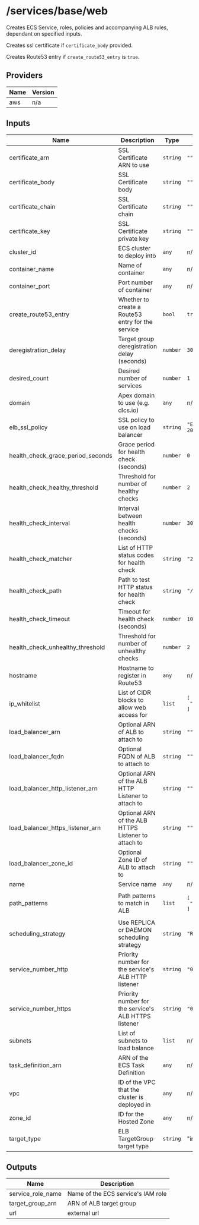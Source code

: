 # /services/base/web

Creates ECS Service, roles, policies and accompanying ALB rules, dependant on specified inputs.

Creates ssl certificate if `certificate_body` provided.

Creates Route53 entry if `create_route53_entry` is `true`.

## Providers

| Name | Version |
|------|---------|
| aws  | n/a     |

## Inputs

| Name                                  | Description                                          | Type     | Default                            | Required |
|---------------------------------------|------------------------------------------------------|----------|------------------------------------|:--------:|
| certificate\_arn                      | SSL Certificate ARN to use                           | `string` | `""`                               |    no    |
| certificate\_body                     | SSL Certificate body                                 | `string` | `""`                               |    no    |
| certificate\_chain                    | SSL Certificate chain                                | `string` | `""`                               |    no    |
| certificate\_key                      | SSL Certificate private key                          | `string` | `""`                               |    no    |
| cluster\_id                           | ECS cluster to deploy into                           | `any`    | n/a                                |   yes    |
| container\_name                       | Name of container                                    | `any`    | n/a                                |   yes    |
| container\_port                       | Port number of container                             | `any`    | n/a                                |   yes    |
| create\_route53\_entry                | Whether to create a Route53 entry for the service    | `bool`   | `true`                             |    no    |
| deregistration\_delay                 | Target group deregistration delay (seconds)          | `number` | `30`                               |    no    |
| desired\_count                        | Desired number of services                           | `number` | `1`                                |    no    |
| domain                                | Apex domain to use (e.g. dlcs.io)                    | `any`    | n/a                                |   yes    |
| elb\_ssl\_policy                      | SSL policy to use on load balancer                   | `string` | `"ELBSecurityPolicy-2016-08"`      |    no    |
| health\_check\_grace\_period\_seconds | Grace period for health check (seconds)              | `number` | `0`                                |    no    |
| health\_check\_healthy\_threshold     | Threshold for number of healthy checks               | `number` | `2`                                |    no    |
| health\_check\_interval               | Interval between health checks (seconds)             | `number` | `30`                               |    no    |
| health\_check\_matcher                | List of HTTP status codes for health check           | `string` | `"200,404"`                        |    no    |
| health\_check\_path                   | Path to test HTTP status for health check            | `string` | `"/"`                              |    no    |
| health\_check\_timeout                | Timeout for health check (seconds)                   | `number` | `10`                               |    no    |
| health\_check\_unhealthy\_threshold   | Threshold for number of unhealthy checks             | `number` | `2`                                |    no    |
| hostname                              | Hostname to register in Route53                      | `any`    | n/a                                |   yes    |
| ip\_whitelist                         | List of CIDR blocks to allow web access for          | `list`   | <pre>[<br>  "0.0.0.0/0"<br>]</pre> |    no    |
| load\_balancer\_arn                   | Optional ARN of ALB to attach to                     | `string` | `""`                               |    no    |
| load\_balancer\_fqdn                  | Optional FQDN of ALB to attach to                    | `string` | `""`                               |    no    |
| load\_balancer\_http\_listener\_arn   | Optional ARN of the ALB HTTP Listener to attach to   | `string` | `""`                               |    no    |
| load\_balancer\_https\_listener\_arn  | Optional ARN of the ALB HTTPS Listener to attach to  | `string` | `""`                               |    no    |
| load\_balancer\_zone\_id              | Optional Zone ID of ALB to attach to                 | `string` | `""`                               |    no    |
| name                                  | Service name                                         | `any`    | n/a                                |   yes    |
| path\_patterns                        | Path patterns to match in ALB                        | `list`   | <pre>[<br>  "/*"<br>]</pre>        |    no    |
| scheduling\_strategy                  | Use REPLICA or DAEMON scheduling strategy            | `string` | `"REPLICA"`                        |    no    |
| service\_number\_http                 | Priority number for the service's ALB HTTP listener  | `string` | `"0"`                              |    no    |
| service\_number\_https                | Priority number for the service's ALB HTTPS listener | `string` | `"0"`                              |    no    |
| subnets                               | List of subnets to load balance                      | `list`   | n/a                                |   yes    |
| task\_definition\_arn                 | ARN of the ECS Task Definition                       | `any`    | n/a                                |   yes    |
| vpc                                   | ID of the VPC that the cluster is deployed in        | `any`    | n/a                                |   yes    |
| zone\_id                              | ID for the Hosted Zone                               | `any`    | n/a                                |   yes    |
| target\_type                          | ELB TargetGroup target type                          | `string` | "instance"                         |   no     |

## Outputs

| Name                | Description                        |
|---------------------|------------------------------------|
| service\_role\_name | Name of the ECS service's IAM role |
| target\_group\_arn  | ARN of ALB target group            |
| url                 | external url                       |
